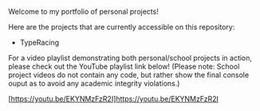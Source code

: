 Welcome to my portfolio of personal projects!

Here are the projects that are currently accessible on this repository:
- TypeRacing

For a video playlist demonstrating both personal/school projects in action, please check out the YouTube playlist link below!
(Please note: School project videos do not contain any code, but rather show the final console ouput as to avoid any academic integrity violations.)

[https://youtu.be/EKYNMzFzR2I]https://youtu.be/EKYNMzFzR2I
